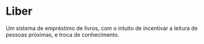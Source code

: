 # Liber

Um sistema de empréstimo de livros, com o intuito de incentivar a leitura de pessoas próximas, e troca de conhecimento.
